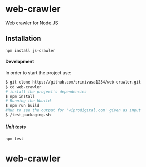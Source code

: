 web-crawler
==========

Web crawler for Node.JS

## Installation

```
npm install js-crawler
```

#### Development


In order to start the project use:

```bash
$ git clone https://github.com/srinivasa1234/web-crawler.git
$ cd web-crawler
# install the project's dependencies
$ npm install
# Running the bbuild
$ npm run build
#Run to see the output for 'wiprodigital.com' given as input
$ /test_packaging.sh
```


##### Unit tests

`npm test`

# web-crawler
